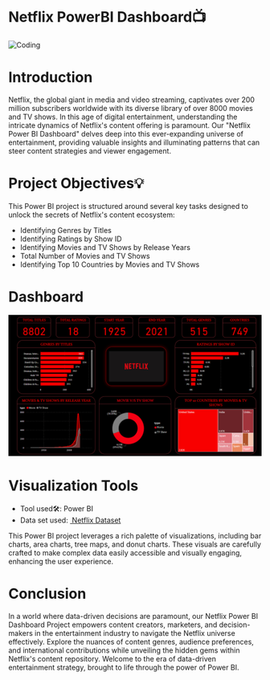 # Netflix PowerBI Dashboard📺
<img width="300" alt="Coding" src="https://github.com/Mariyajoseph24/Netflix_PowerBI_Dashboard/assets/91487663/cb76271d-5b3f-44f1-9573-cc32d5efbe25">

<h1><a name="introduction">Introduction</a></h1>
<p>Netflix, the global giant in media and video streaming, captivates over 200 million subscribers worldwide with its diverse library of over 8000 movies and TV shows. In this age of digital entertainment, understanding the intricate dynamics of Netflix's content offering is paramount. Our "Netflix  Power BI Dashboard" delves deep into this ever-expanding universe of entertainment, providing valuable insights and illuminating patterns that can steer content strategies and viewer engagement.</p>
<h1><a name="projectobjectives">Project Objectives💡</a></h1>
<p>This Power BI project is structured around several key tasks designed to unlock the secrets of Netflix's content ecosystem:</p>
<ul>
  <li>Identifying Genres by Titles</li>
  <li>Identifying Ratings by Show ID</li>
  <li> Identifying Movies and TV Shows by Release Years</li>
  <li>Total Number of Movies and TV Shows</li>
  <li> Identifying Top 10 Countries by Movies and TV Shows</li>
</ul>
<h1><a name='dashboard'>Dashboard</a></h1>
<img width="900" alt="Coding" src="https://github.com/Mariyajoseph24/Netflix_PowerBI_Dashboard/blob/main/Netflix%20dashboard.png">
<h1><a name="visualizationtools">Visualization Tools</a></h1>
<ul><li>Tool used🛠️: Power BI</li>
<li> Data set used: <a href="https://www.kaggle.com/datasets/shivamb/netflix-shows">
         <img src=" Netflix Dataset" alt=""> Netflix Dataset</a></li></ul>
<p> This Power BI project leverages a rich palette of visualizations, including bar charts, area charts, tree maps, and donut charts. These visuals are carefully crafted to make complex data easily accessible and visually engaging, enhancing the user experience.</p>
<h1><a name="conclusion">Conclusion</a></h1>
<p>In a world where data-driven decisions are paramount, our Netflix Power BI Dashboard Project empowers content creators, marketers, and decision-makers in the entertainment industry to navigate the Netflix universe effectively. Explore the nuances of content genres, audience preferences, and international contributions while unveiling the hidden gems within Netflix's content repository. Welcome to the era of data-driven entertainment strategy, brought to life through the power of Power BI.</p>
